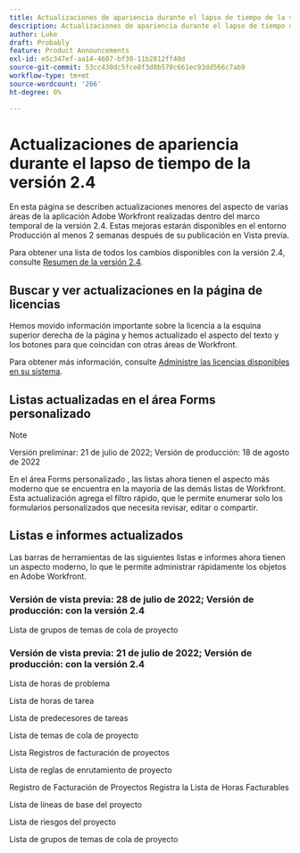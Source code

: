 ```yaml
---
title: Actualizaciones de apariencia durante el lapso de tiempo de la versión 2.4
description: Actualizaciones de apariencia durante el lapso de tiempo de la versión 2.4
author: Luke
draft: Probably
feature: Product Announcements
exl-id: e5c347ef-aa14-4607-bf30-11b2812ff40d
source-git-commit: 53cc430dc5fce8f3d0b570c661ec93dd566c7ab9
workflow-type: tm+mt
source-wordcount: '266'
ht-degree: 0%

---
```


# Actualizaciones de apariencia durante el lapso de tiempo de la versión 2.4

En esta página se describen actualizaciones menores del aspecto de varias áreas de la aplicación Adobe Workfront realizadas dentro del marco temporal de la versión 2.4. Estas mejoras estarán disponibles en el entorno Producción al menos 2 semanas después de su publicación en Vista previa.

Para obtener una lista de todos los cambios disponibles con la versión 2.4, consulte [Resumen de la versión 2.4](/help/quicksilver/product-announcements/product-releases/22.4-release-activity/22-4-release-overview.md).

## Buscar y ver actualizaciones en la página de licencias

Hemos movido información importante sobre la licencia a la esquina superior derecha de la página y hemos actualizado el aspecto del texto y los botones para que coincidan con otras áreas de Workfront.

Para obtener más información, consulte [Administre las licencias disponibles en su sistema](/help/quicksilver/administration-and-setup/get-started-wf-administration/manage-available-licenses-in-your-system.md).

## Listas actualizadas en el área Forms personalizado

>[!NOTE]
>
>Versión preliminar: 21 de julio de 2022; Versión de producción: 18 de agosto de 2022

En el área Forms personalizado , las listas ahora tienen el aspecto más moderno que se encuentra en la mayoría de las demás listas de Workfront. Esta actualización agrega el filtro rápido, que le permite enumerar solo los formularios personalizados que necesita revisar, editar o compartir.

## Listas e informes actualizados

Las barras de herramientas de las siguientes listas e informes ahora tienen un aspecto moderno, lo que le permite administrar rápidamente los objetos en Adobe Workfront.

### Versión de vista previa: 28 de julio de 2022; Versión de producción: con la versión 2.4

Lista de grupos de temas de cola de proyecto

### Versión de vista previa: 21 de julio de 2022; Versión de producción: con la versión 2.4

Lista de horas de problema

Lista de horas de tarea

Lista de predecesores de tareas

Lista de temas de cola de proyecto

Lista Registros de facturación de proyectos

Lista de reglas de enrutamiento de proyecto

Registro de Facturación de Proyectos Registra la Lista de Horas Facturables

Lista de líneas de base del proyecto

Lista de riesgos del proyecto

Lista de grupos de temas de cola de proyecto
